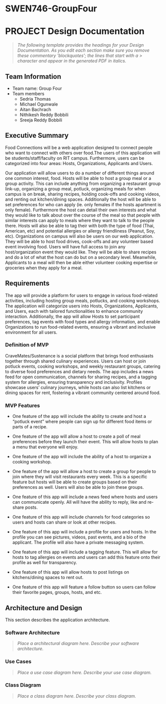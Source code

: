 # SWEN746-GroupFour
# PROJECT Design Documentation

> _The following template provides the headings for your Design
> Documentation.  As you edit each section make sure you remove these
> commentary 'blockquotes'; the lines that start with a > character
> and appear in the generated PDF in italics._

## Team Information
* Team name: Group Four
* Team members
  * Sedria Thomas
  * Michael Ogunwale 
  * Aitan Bachrach
  * Nithikesh Reddy Bobbili
  * Sreeja Reddy Bobbili

## Executive Summary

Food Connections will be a web application designed to connect people who want to connect with others over food.The users of this application will be students/staff/faculty on RIT campus. Furthermore, users can be categorized into four areas: Hosts, Organizations, Applicants and Users.

Our application will allow users to do a number of different things around one common interest, food. Hosts will be able to host a group meal or a group activity. This can include anything from organizing a restaurant group link-up, organizing a group meal, potluck, organizing meals for when campus is on break, sharing recipes, holding cook-offs and cooking videos, and renting out kitchen/dining spaces. Additionally the host will be able to set preferences for who can apply (ie. only females if the hosts apartment is only female). Furthermore the host can detail their own interests and what they would like to talk about over the course of the meal so that people with similar interests can apply to meals where they want to talk to the people there. Hosts will also be able to tag their with both the type of food (Thai, American, etc) and potential allergies or allergy friendliness (Peanut, Soy, etc). Organizations on campus will also be users on our web application. They will be able to host food drives, cook-offs and any volunteer based event involving food. Users will have full access to join any host/organization event they would like. They will be able to share recipes and do a lot of what the host can do but on a secondary level. Meanwhile, Applicants to a meal will then be able either volunteer cooking expertise or groceries when they apply for a meal.

## Requirements

The app will provide a platform for users to engage in various food-related activities, including hosting group meals, potlucks, and cooking workshops. The application will categorize users into Hosts, Organizations, Applicants, and Users, each with tailored functionalities to enhance community interaction. Additionally, the app will allow Hosts to set participant preferences, tag events with food types and allergy information, and enable Organizations to run food-related events, ensuring a vibrant and inclusive environment for all users.

### Definition of MVP

CraveMates/Sustenance is a social platform that brings food enthusiasts together through shared culinary experiences. Users can host or join potluck events, cooking workshops, and weekly restaurant groups, catering to diverse food preferences and dietary needs. The app includes a news feed for open communication, channels for sharing recipes, and a tagging system for allergies, ensuring transparency and inclusivity. Profiles showcase users’ culinary journeys, while hosts can also list kitchens or dining spaces for rent, fostering a vibrant community centered around food.

### MVP Features
* One feature of the app will include the ability to create and host a “potluck event” where people can sign up for different food items or parts of a recipe.

* One feature of the app will allow a host to create a poll of meal preferences before they launch their event. This will allow hosts to plan a menu that everyone will enjoy.
* One feature of the app will include the ability of a host to organize a cooking workshop. 
* One feature of the app will allow a host to create a group for people to join where they will visit restaurants every week. This is a specific feature but hosts will be able to create groups based on their preferences as well. Users will also be able to join these groups.
* One feature of this app will include a news feed where hosts and users can communicate openly. All will have the ability to reply, like and re-share posts. 
* One feature of this app will include channels for food categories so users and hosts can share or look at other recipes.
* One feature of this app will include a profile for users and hosts. In the profile you can see pictures, videos, past events, and a bio of the applicant. The profile will also have a private messaging system.
* One feature of this app will include a tagging feature. This will allow for hosts to tag allergies on events and users can add this feature onto their profile as well for transparency. 
* One feature of this app will allow hosts to post listings on kitchens/dining spaces to rent out.
* One feature of this app will feature a follow button so users can follow their favorite pages, groups, hosts, and etc.



## Architecture and Design

This section describes the application architecture.

### Software Architecture
> _Place a architectural diagram here._
> _Describe your software architecture._


### Use Cases
> _Place a use case diagram here._
> _Describe your use case diagram._


### Class Diagram
> _Place a class diagram here._
> _Describe your class diagram._
